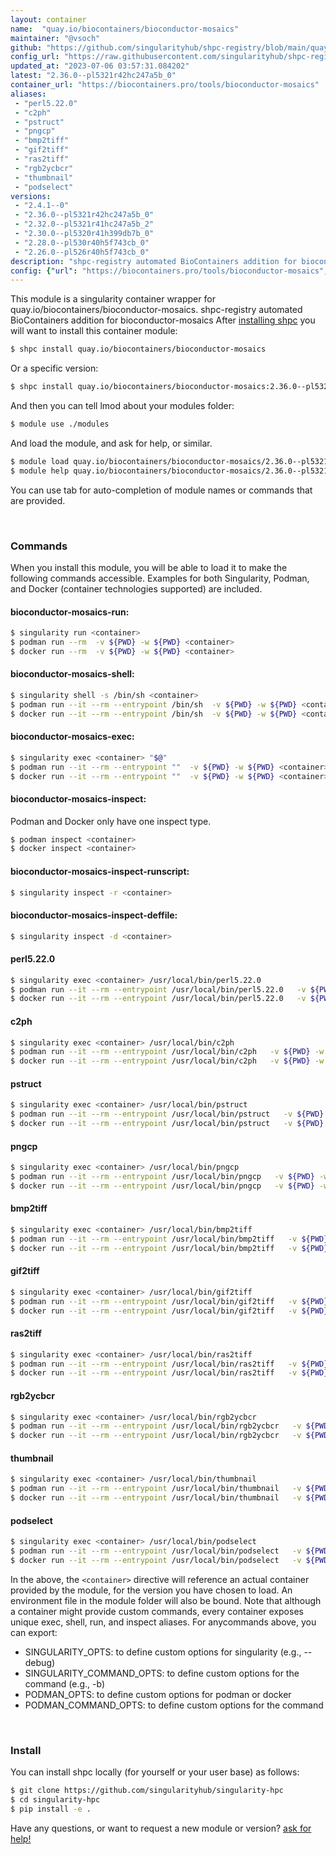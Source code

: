 ```yaml
---
layout: container
name:  "quay.io/biocontainers/bioconductor-mosaics"
maintainer: "@vsoch"
github: "https://github.com/singularityhub/shpc-registry/blob/main/quay.io/biocontainers/bioconductor-mosaics/container.yaml"
config_url: "https://raw.githubusercontent.com/singularityhub/shpc-registry/main/quay.io/biocontainers/bioconductor-mosaics/container.yaml"
updated_at: "2023-07-06 03:57:31.084202"
latest: "2.36.0--pl5321r42hc247a5b_0"
container_url: "https://biocontainers.pro/tools/bioconductor-mosaics"
aliases:
 - "perl5.22.0"
 - "c2ph"
 - "pstruct"
 - "pngcp"
 - "bmp2tiff"
 - "gif2tiff"
 - "ras2tiff"
 - "rgb2ycbcr"
 - "thumbnail"
 - "podselect"
versions:
 - "2.4.1--0"
 - "2.36.0--pl5321r42hc247a5b_0"
 - "2.32.0--pl5321r41hc247a5b_2"
 - "2.30.0--pl5320r41h399db7b_0"
 - "2.28.0--pl530r40h5f743cb_0"
 - "2.26.0--pl526r40h5f743cb_0"
description: "shpc-registry automated BioContainers addition for bioconductor-mosaics"
config: {"url": "https://biocontainers.pro/tools/bioconductor-mosaics", "maintainer": "@vsoch", "description": "shpc-registry automated BioContainers addition for bioconductor-mosaics", "latest": {"2.36.0--pl5321r42hc247a5b_0": "sha256:b43d169275b96fb421720db6df4eb23b2d8a2dff2a6ecf32df27b8328792b241"}, "tags": {"2.4.1--0": "sha256:e96105f6cfa0d0cd06acd7e07470fd952f4c638e85ed1f76c61e195211539338", "2.36.0--pl5321r42hc247a5b_0": "sha256:b43d169275b96fb421720db6df4eb23b2d8a2dff2a6ecf32df27b8328792b241", "2.32.0--pl5321r41hc247a5b_2": "sha256:b5a4be957da898c81e59dc2e25fc250f0404a86184fa4140d24da985ee1b33f6", "2.30.0--pl5320r41h399db7b_0": "sha256:435d2a51195d1a8aea995dce730880fb90f25eb7ddca60090eb5e477e0601364", "2.28.0--pl530r40h5f743cb_0": "sha256:5befbbd68404051fcc782a292337f3a6efc00750f994b23e47a881ddd9d352ba", "2.26.0--pl526r40h5f743cb_0": "sha256:7f02ff017850501c9c456cffa539a7472c94898e33fcd0bd0bc66756a2a1cf4b"}, "docker": "quay.io/biocontainers/bioconductor-mosaics", "aliases": {"perl5.22.0": "/usr/local/bin/perl5.22.0", "c2ph": "/usr/local/bin/c2ph", "pstruct": "/usr/local/bin/pstruct", "pngcp": "/usr/local/bin/pngcp", "bmp2tiff": "/usr/local/bin/bmp2tiff", "gif2tiff": "/usr/local/bin/gif2tiff", "ras2tiff": "/usr/local/bin/ras2tiff", "rgb2ycbcr": "/usr/local/bin/rgb2ycbcr", "thumbnail": "/usr/local/bin/thumbnail", "podselect": "/usr/local/bin/podselect"}}
---
```


This module is a singularity container wrapper for quay.io/biocontainers/bioconductor-mosaics.
shpc-registry automated BioContainers addition for bioconductor-mosaics
After [installing shpc](#install) you will want to install this container module:


```bash
$ shpc install quay.io/biocontainers/bioconductor-mosaics
```

Or a specific version:

```bash
$ shpc install quay.io/biocontainers/bioconductor-mosaics:2.36.0--pl5321r42hc247a5b_0
```

And then you can tell lmod about your modules folder:

```bash
$ module use ./modules
```

And load the module, and ask for help, or similar.

```bash
$ module load quay.io/biocontainers/bioconductor-mosaics/2.36.0--pl5321r42hc247a5b_0
$ module help quay.io/biocontainers/bioconductor-mosaics/2.36.0--pl5321r42hc247a5b_0
```

You can use tab for auto-completion of module names or commands that are provided.

<br>

### Commands

When you install this module, you will be able to load it to make the following commands accessible.
Examples for both Singularity, Podman, and Docker (container technologies supported) are included.

#### bioconductor-mosaics-run:

```bash
$ singularity run <container>
$ podman run --rm  -v ${PWD} -w ${PWD} <container>
$ docker run --rm  -v ${PWD} -w ${PWD} <container>
```

#### bioconductor-mosaics-shell:

```bash
$ singularity shell -s /bin/sh <container>
$ podman run --it --rm --entrypoint /bin/sh  -v ${PWD} -w ${PWD} <container>
$ docker run --it --rm --entrypoint /bin/sh  -v ${PWD} -w ${PWD} <container>
```

#### bioconductor-mosaics-exec:

```bash
$ singularity exec <container> "$@"
$ podman run --it --rm --entrypoint ""  -v ${PWD} -w ${PWD} <container> "$@"
$ docker run --it --rm --entrypoint ""  -v ${PWD} -w ${PWD} <container> "$@"
```

#### bioconductor-mosaics-inspect:

Podman and Docker only have one inspect type.

```bash
$ podman inspect <container>
$ docker inspect <container>
```

#### bioconductor-mosaics-inspect-runscript:

```bash
$ singularity inspect -r <container>
```

#### bioconductor-mosaics-inspect-deffile:

```bash
$ singularity inspect -d <container>
```


#### perl5.22.0

```bash
$ singularity exec <container> /usr/local/bin/perl5.22.0
$ podman run --it --rm --entrypoint /usr/local/bin/perl5.22.0   -v ${PWD} -w ${PWD} <container> -c " $@"
$ docker run --it --rm --entrypoint /usr/local/bin/perl5.22.0   -v ${PWD} -w ${PWD} <container> -c " $@"
```


#### c2ph

```bash
$ singularity exec <container> /usr/local/bin/c2ph
$ podman run --it --rm --entrypoint /usr/local/bin/c2ph   -v ${PWD} -w ${PWD} <container> -c " $@"
$ docker run --it --rm --entrypoint /usr/local/bin/c2ph   -v ${PWD} -w ${PWD} <container> -c " $@"
```


#### pstruct

```bash
$ singularity exec <container> /usr/local/bin/pstruct
$ podman run --it --rm --entrypoint /usr/local/bin/pstruct   -v ${PWD} -w ${PWD} <container> -c " $@"
$ docker run --it --rm --entrypoint /usr/local/bin/pstruct   -v ${PWD} -w ${PWD} <container> -c " $@"
```


#### pngcp

```bash
$ singularity exec <container> /usr/local/bin/pngcp
$ podman run --it --rm --entrypoint /usr/local/bin/pngcp   -v ${PWD} -w ${PWD} <container> -c " $@"
$ docker run --it --rm --entrypoint /usr/local/bin/pngcp   -v ${PWD} -w ${PWD} <container> -c " $@"
```


#### bmp2tiff

```bash
$ singularity exec <container> /usr/local/bin/bmp2tiff
$ podman run --it --rm --entrypoint /usr/local/bin/bmp2tiff   -v ${PWD} -w ${PWD} <container> -c " $@"
$ docker run --it --rm --entrypoint /usr/local/bin/bmp2tiff   -v ${PWD} -w ${PWD} <container> -c " $@"
```


#### gif2tiff

```bash
$ singularity exec <container> /usr/local/bin/gif2tiff
$ podman run --it --rm --entrypoint /usr/local/bin/gif2tiff   -v ${PWD} -w ${PWD} <container> -c " $@"
$ docker run --it --rm --entrypoint /usr/local/bin/gif2tiff   -v ${PWD} -w ${PWD} <container> -c " $@"
```


#### ras2tiff

```bash
$ singularity exec <container> /usr/local/bin/ras2tiff
$ podman run --it --rm --entrypoint /usr/local/bin/ras2tiff   -v ${PWD} -w ${PWD} <container> -c " $@"
$ docker run --it --rm --entrypoint /usr/local/bin/ras2tiff   -v ${PWD} -w ${PWD} <container> -c " $@"
```


#### rgb2ycbcr

```bash
$ singularity exec <container> /usr/local/bin/rgb2ycbcr
$ podman run --it --rm --entrypoint /usr/local/bin/rgb2ycbcr   -v ${PWD} -w ${PWD} <container> -c " $@"
$ docker run --it --rm --entrypoint /usr/local/bin/rgb2ycbcr   -v ${PWD} -w ${PWD} <container> -c " $@"
```


#### thumbnail

```bash
$ singularity exec <container> /usr/local/bin/thumbnail
$ podman run --it --rm --entrypoint /usr/local/bin/thumbnail   -v ${PWD} -w ${PWD} <container> -c " $@"
$ docker run --it --rm --entrypoint /usr/local/bin/thumbnail   -v ${PWD} -w ${PWD} <container> -c " $@"
```


#### podselect

```bash
$ singularity exec <container> /usr/local/bin/podselect
$ podman run --it --rm --entrypoint /usr/local/bin/podselect   -v ${PWD} -w ${PWD} <container> -c " $@"
$ docker run --it --rm --entrypoint /usr/local/bin/podselect   -v ${PWD} -w ${PWD} <container> -c " $@"
```



In the above, the `<container>` directive will reference an actual container provided
by the module, for the version you have chosen to load. An environment file in the
module folder will also be bound. Note that although a container
might provide custom commands, every container exposes unique exec, shell, run, and
inspect aliases. For anycommands above, you can export:

 - SINGULARITY_OPTS: to define custom options for singularity (e.g., --debug)
 - SINGULARITY_COMMAND_OPTS: to define custom options for the command (e.g., -b)
 - PODMAN_OPTS: to define custom options for podman or docker
 - PODMAN_COMMAND_OPTS: to define custom options for the command

<br>

### Install

You can install shpc locally (for yourself or your user base) as follows:

```bash
$ git clone https://github.com/singularityhub/singularity-hpc
$ cd singularity-hpc
$ pip install -e .
```

Have any questions, or want to request a new module or version? [ask for help!](https://github.com/singularityhub/singularity-hpc/issues)